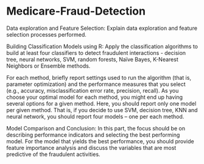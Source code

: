 # Medicare-Fraud-Detection

Data exploration and Feature Selection: Explain data exploration and feature selection processes performed.

Building Classification Models using R: Apply the classification algorithms to build at least four classifiers to detect fraudulent interactions - decision tree, neural networks, SVM, random forests, Naïve Bayes, K-Nearest Neighbors or Ensemble methods.
  
For each method, briefly report settings used to run the algorithm (that is, parameter optimization) and the performance measures that you select (e.g., accuracy, misclassification error rate, precision, recall). As you choose your optimal model for each method, you might end up having several options for a given method. Here, you should report only one model per given method. That is, if you decide to use SVM, decision tree, KNN and neural network, you should report four models – one per each method. 

Model Comparison and Conclusion: In this part, the focus should be on describing performance indicators and selecting the best performing model. For the model that yields the best performance, you should provide feature importance analysis and discuss the variables that are most predictive of the fraudulent activities.
